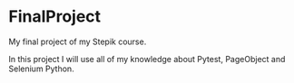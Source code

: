# FinalProject
My final project of my Stepik course.

In this project I will use all of my knowledge about Pytest, PageObject and Selenium Python.
